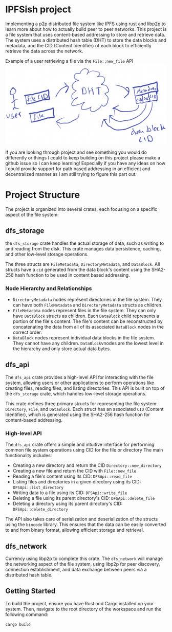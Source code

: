 # IPFSish project 

Implementing a p2p distributed file system like IPFS using rust and libp2p to learn more about how to actually build peer to peer networks. This project is a file system that uses content-based addressing to store and retrieve data. The system uses a distributed hash table (DHT) to store the data blocks and metadata, and the CID (Content Identifier) of each block to efficiently retrieve the data across the network. 

Example of a user retrieving a file via the `File::new_file` API
![Alt text](images/diagram1.png)

If you are looking through project and see something you would do differently or things I could to keep building on this project please make a github issue so I can keep learning! Especially if you have any ideas on how I could provide support for path based addressing in an efficient and decentralized manner as I am still trying to figure this part out.

# Project Structure

The project is organized into several crates, each focusing on a specific aspect of the file system:

## dfs_storage
the `dfs_storage` crate handles the actual storage of data, such as writing to and reading from the disk. This crate manages data persistence, caching, and other low-level storage operations.

The three structs are `FileMetadata`, `DirectoryMetadata`, and `DataBlock`. All structs have a `cid` generated from the data block's content using the SHA2-256 hash function to be used in content based addressing.


### Node Hierarchy and Relationships
- `DirectoryMetadata` nodes represent directories in the file system. They can have both `FileMetadata` and `DirectoryMetadata` structs as children.
- `FileMetadata` nodes represent files in the file system. They can only have `DataBlock` structs as children. Each `DataBlock` child represents a portion of the file's content. The file's content can be reconstructed by concatenating the data from all of its associated `DataBlock` nodes in the correct order.
- `DataBlock` nodes represent individual data blocks in the file system. They cannot have any children. `DataBlock`vnodes are the lowest level in the hierarchy and only store actual data bytes.

## dfs_api

The `dfs_api` crate provides a high-level API for interacting with the file system, allowing users or other applications to perform operations like creating files, reading files, and listing directories. This API is built on top of the `dfs_storage` crate, which handles low-level storage operations.

This crate defines three primary structs for representing the file system: `Directory`, `File`, and `DataBlock`. Each struct has an associated `CID` (Content Identifier), which is generated using the SHA2-256 hash function for content-based addressing.

### High-level API

The `dfs_api` crate offers a simple and intuitive interface for performing common file system operations using CID for the file or directory The main functionality includes:

- Creating a new directory and return the CID `Directory::new_directory`
- Creating a new file and return the CID with `File::new_file` 
- Reading a file's content using its CID: `DFSApi::read_file`
- Listing files and directories in a given directory using its CID: `DFSApi::list_directory`
- Writing data to a file using its CID: `DFSApi::write_file`
- Deleting a file using its parent directory's CID: `DFSApi::delete_file`
- Deleting a directory using its parent directory's CID: `DFSApi::delete_directory`


The API also takes care of serialization and deserialization of the structs using the `bincode` library. This ensures that the data can be easily converted to and from binary format, allowing efficient storage and retrieval.

## dfs_network

Currency using libp2p to complete this crate. The `dfs_network` will manage the networking aspect of the file system, using libp2p for peer discovery, connection establishment, and data exchange between peers via a distributed hash table.

## Getting Started

To build the project, ensure you have Rust and Cargo installed on your system. Then, navigate to the root directory of the workspace and run the following command:

```sh
cargo build
